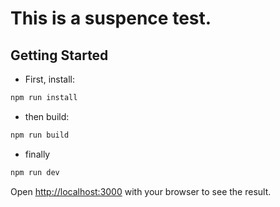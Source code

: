 # This is a suspence test.

## Getting Started

- First, install:

```bash
npm run install
```

- then build:

```bash
npm run build
```

- finally

```bash
npm run dev
```

Open [http://localhost:3000](http://localhost:3000) with your browser to see the result.
